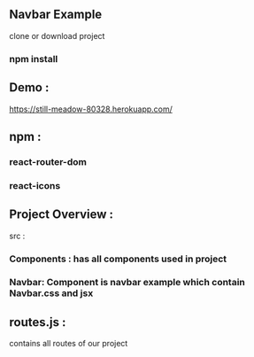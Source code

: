 
## Navbar Example 

clone or download project 

### npm install 



## Demo :  

https://still-meadow-80328.herokuapp.com/


## npm :  

### react-router-dom 
### react-icons 


## Project Overview : 

src : 

### Components :  has all components used in project 

### Navbar: Component is navbar example which contain Navbar.css and jsx 

## routes.js :
contains all routes of our project 
